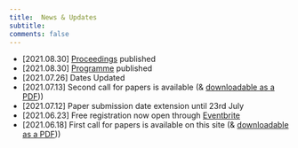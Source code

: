 ```yaml
---
title:  News & Updates
subtitle: 
comments: false
---
```


* [2021.08.30] [Proceedings](http://ceur-ws.org/Vol-2937/) published
* [2021.08.30] [Programme](/cmna21/programme/) published
* [2021.07.26] Dates Updated
* [2021.07.13] Second call for papers is available  (& [downloadable as a PDF](/cmna21/assets/cfp/cfp2.pdf)))
* [2021.07.12] Paper submission date extension until 23rd July
* [2021.06.23] Free registration now open through [Eventbrite](https://www.eventbrite.com/e/cmna-xxi-the-21st-workshop-on-computational-models-of-natural-argument-tickets-160894310213)
* [2021.06.18] First call for papers is available on this site (& [downloadable as a PDF](/cmna21/assets/cfp/cfp1.pdf)))

